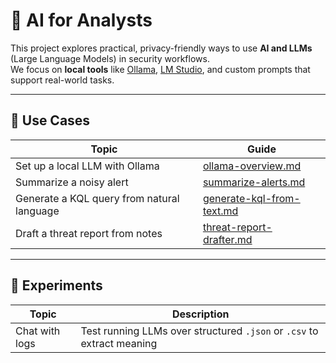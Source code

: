 # 🤖 AI for Analysts

This project explores practical, privacy-friendly ways to use **AI and LLMs** (Large Language Models) in security workflows.  
We focus on **local tools** like [Ollama](https://ollama.com/), [LM Studio](https://lmstudio.ai/), and custom prompts that support real-world tasks.

---

## 🧠 Use Cases

| Topic | Guide |
|-------|-------|
| Set up a local LLM with Ollama | [ollama-overview.md](ollama-overview.md) |
| Summarize a noisy alert | [summarize-alerts.md](analyst-use-cases/summarize-alerts.md) |
| Generate a KQL query from natural language | [generate-kql-from-text.md](analyst-use-cases/generate-kql-from-text.md) |
| Draft a threat report from notes | [threat-report-drafter.md](analyst-use-cases/threat-report-drafter.md) |

---

## 🧪 Experiments

| Topic | Description |
|-------|-------------|
| Chat with logs | Test running LLMs over structured `.json` or `.csv` to extract meaning |
